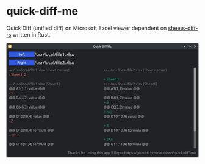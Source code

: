 # quick-diff-me
Quick Diff (unified diff) on Microsoft Excel viewer dependent on [sheets-diff-rs](https://github.com/nabbisen/sheets-diff-rs) written in Rust.

![screenshot.png](./screenshot.png)
